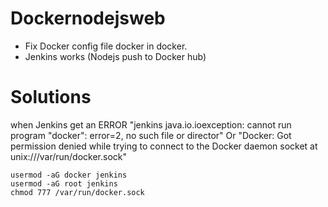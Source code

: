 # Dockernodejsweb
* Fix Docker config file docker in docker. 
* Jenkins works (Nodejs push to Docker hub)


# Solutions
when Jenkins get an ERROR 
"jenkins java.io.ioexception: cannot run program "docker": error=2, no such file or director" Or 
"Docker: Got permission denied while trying to connect to the Docker daemon socket at unix:///var/run/docker.sock"

```
usermod -aG docker jenkins
usermod -aG root jenkins
chmod 777 /var/run/docker.sock
```